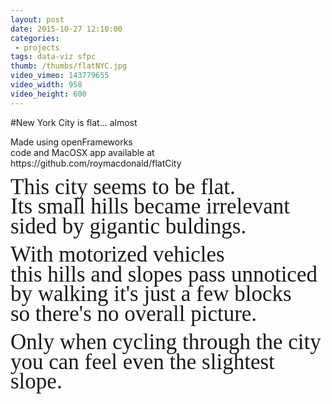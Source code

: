 ```yaml
---
layout: post
date: 2015-10-27 12:10:00
categories:
 - projects
tags: data-viz sfpc
thumb: /thumbs/flatNYC.jpg
video_vimeo: 143779655
video_width: 958
video_height: 600
---
```


#New York City is flat... almost

<p>Made using openFrameworks<br /> code and MacOSX app available at https://github.com/roymacdonald/flatCity</p>

<span style="font-family:serif;font-size:2.5em;line-height:0.9">This city seems to be flat.  
Its small hills became irrelevant  
sided by gigantic buldings.</span>

<span style="font-family:serif;font-size:2.5em;line-height:0.9">With motorized vehicles  
this hills and slopes pass unnoticed  
by walking it's just a few blocks  
so there's no overall picture.</span>

<span style="font-family:serif;font-size:2.5em;line-height:0.9">Only when cycling through the city  
you can feel even the slightest slope.</span>

